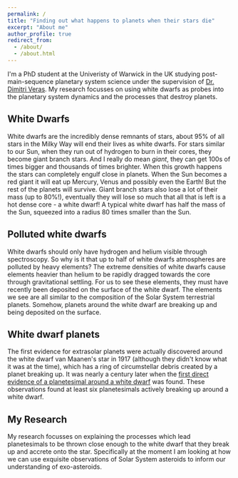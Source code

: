 ```yaml
---
permalink: /
title: "Finding out what happens to planets when their stars die"
excerpt: "About me"
author_profile: true
redirect_from: 
  - /about/
  - /about.html
---
```


I'm a PhD student at the Univeristy of Warwick in the UK studying post-main-sequence planetary system science under the supervision of [Dr. Dimitri Veras](https://warwick.ac.uk/fac/sci/physics/research/astro/people/veras/). My research focusses on using white dwarfs as probes into the planetary system dynamics and the processes that destroy planets. 

White Dwarfs
------
White dwarfs are the incredibly dense remnants of stars, about 95% of all stars in the Milky Way will end their lives as white dwarfs. For stars similar to our Sun, when they run out of hydrogen to burn in their cores, they become giant branch stars. And I really do mean *giant*, they can get 100s of times bigger and thousands of times brighter. When this growth happens the stars can completely engulf close in planets. When the Sun becomes a red giant it will eat up Mercury, Venus and possibly even the Earth! But the rest of the planets will survive. Giant branch stars also lose a lot of their mass (up to 80%!), eventually they will lose so much that all that is left is a hot dense core - a white dwarf! A typical white dwarf has half the mass of the Sun, squeezed into a radius 80 times smaller than the Sun. 

Polluted white dwarfs
------
White dwarfs should only have hydrogen and helium visible through spectroscopy. So why is it that up to half of white dwarfs atmospheres are polluted by heavy elements? The extreme densities of white dwarfs cause elements heavier than helium to be rapidly dragged towards the core through gravitational settling. For us to see these elements, they must have recently been deposited on the surface of the white dwarf. The elements we see are all similar to the composition of the Solar System terrestrial planets. Somehow, planets around the white dwarf are breaking up and being deposited on the surface.  

White dwarf planets
------
The first evidence for extrasolar planets were actually discovered around the white dwarf van Maanen's star in 1917 (although they didn't know what it was at the time), which has a ring of circumstellar debris created by a planet breaking up. It was nearly a century later when the [first direct evidence of a planetesimal around a white dwarf](https://www.nature.com/articles/nature15527) was found. These observations found at least six planetesimals actively breaking up around a white dwarf. 

My Research
------
My research focusses on explaining the processes which lead planetesimals to be thrown close enough to the white dwarf that they break up and accrete onto the star. Specifically at the moment I am looking at how we can use exquisite observations of Solar System asteroids to inform our understanding of exo-asteroids. 

